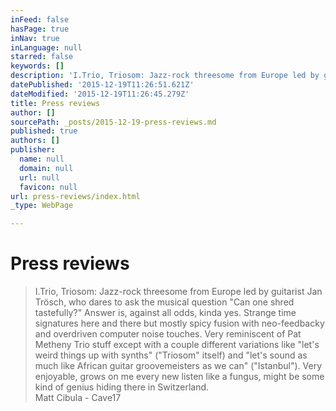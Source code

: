```yaml
---
inFeed: false
hasPage: true
inNav: true
inLanguage: null
starred: false
keywords: []
description: 'I.Trio, Triosom: Jazz-rock threesome from Europe led by guitarist Jan Trösch, who dares to ask the musical question “Can one shred tastefully?” Answer is, against all odds, kinda yes. Strange time signatures here and there but mostly spicy fusion with neo-feedbacky and overdriven computer noise touches. Very reminiscent of Pat Metheny Trio stuff except with a couple different variations like “let’s weird things up with synths” (”Triosom” itself) and “let’s sound as much like African guitar groovemeisters as we can” (”Istanbul”). Very enjoyable, grows on me every new listen like a fungus, might be some kind of genius hiding there in Switzerland.'
datePublished: '2015-12-19T11:26:51.621Z'
dateModified: '2015-12-19T11:26:45.279Z'
title: Press reviews
author: []
sourcePath: _posts/2015-12-19-press-reviews.md
published: true
authors: []
publisher:
  name: null
  domain: null
  url: null
  favicon: null
url: press-reviews/index.html
_type: WebPage

---
```

# Press reviews

> I.Trio,
> Triosom: Jazz-rock threesome from Europe led by guitarist Jan Trösch, who dares
> to ask the musical question "Can one shred tastefully?" Answer is, against all
> odds, kinda yes. Strange time signatures here and there but mostly spicy fusion
> with neo-feedbacky and overdriven computer noise touches. Very reminiscent of
> Pat Metheny Trio stuff except with a couple different variations like "let's
> weird things up with synths" ("Triosom" itself) and "let's sound as much like
> African guitar groovemeisters as we can" ("Istanbul"). Very enjoyable, grows on
> me every new listen like a fungus, might be some kind of genius hiding there in
> Switzerland.  
> Matt Cibula - Cave17